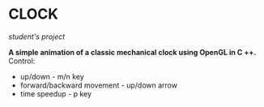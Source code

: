 # CLOCK
*student's project*

**A simple animation of a classic mechanical clock using OpenGL in C ++.** 
Control:
- up/down - m/n key
- forward/backward movement - up/down arrow
- time speedup - p key
